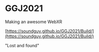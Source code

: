 # GGJ2021

Making an awesome WebXR

[https://soundguy.github.io/GGJ2021/Build/](https://soundguy.github.io/GGJ2021/Build/)

"Lost and found"

